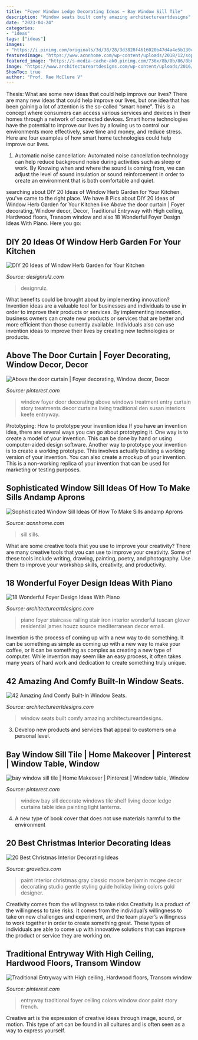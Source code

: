 ```yaml
---
title: "Foyer Window Ledge Decorating Ideas ~ Bay Window Sill Tile"
description: "Window seats built comfy amazing architectureartdesigns"
date: "2023-04-24"
categories:
- "ideas"
tags: ["ideas"]
images:
- "https://i.pinimg.com/originals/3d/38/28/3d3828f4616020b47d4a4e5b130c096e.jpg"
featuredImage: "https://www.acnnhome.com/wp-content/uploads/2018/12/sophisticated-window-sill-ideas-of-how-to-make-sills-aprons-117-738x658.jpg"
featured_image: "https://s-media-cache-ak0.pinimg.com/736x/8b/0b/86/8b0b86227cf668f045f4408f23878d97.jpg"
image: "https://www.architectureartdesigns.com/wp-content/uploads/2016/05/4-58.jpg"
ShowToc: true
author: "Prof. Rae McClure V"
---
```



Thesis: What are some new ideas that could help improve our lives?
There are many new ideas that could help improve our lives, but one idea that has been gaining a lot of attention is the so-called “smart home”. This is a concept where consumers can access various services and devices in their homes through a network of connected devices. Smart home technologies have the potential to improve our lives by allowing us to control our environments more effectively, save time and money, and reduce stress. Here are four examples of how smart home technologies could help improve our lives.
1. Automatic noise cancellation: Automated noise cancellation technology can help reduce background noise during activities such as sleep or work. By Knowing when and where the sound is coming from, we can adjust the level of sound insulation or sound reinforcement in order to create an environment that is both comfortable and quiet.


	

		
searching about DIY 20 Ideas of Window Herb Garden for Your Kitchen you've came to the right place. We have 8 Pics about DIY 20 Ideas of Window Herb Garden for Your Kitchen like Above the door curtain | Foyer decorating, Window decor, Decor, Traditional Entryway with High ceiling, Hardwood floors, Transom window and also 18 Wonderful Foyer Design Ideas With Piano. Here you go:
		
    
## DIY 20 Ideas Of Window Herb Garden For Your Kitchen

<img loading=lazy src="https://cdn.designrulz.com/wp-content/uploads/2015/03/shelf-window_designrulz-13.jpg" onerror="this.onerror=null;this.src='https://tse2.mm.bing.net/th?id=OIP.NUBT_qsSdUqduE10GhDP7AHaF5&amp;pid=15.1';" alt="DIY 20 Ideas of Window Herb Garden for Your Kitchen">

_Source: designrulz.com_

>designrulz. 

	

What benefits could be brought about by implementing innovation?
Invention ideas are a valuable tool for businesses and individuals to use in order to improve their products or services. By implementing innovation, business owners can create new products or services that are better and more efficient than those currently available. Individuals also can use invention ideas to improve their lives by creating new technologies or products.

    
## Above The Door Curtain | Foyer Decorating, Window Decor, Decor

<img loading=lazy src="https://i.pinimg.com/originals/3d/38/28/3d3828f4616020b47d4a4e5b130c096e.jpg" onerror="this.onerror=null;this.src='https://tse4.mm.bing.net/th?id=OIP.mv94UU7Y4OYwpd1VMOWkAAAAAA&amp;pid=15.1';" alt="Above the door curtain | Foyer decorating, Window decor, Decor">

_Source: pinterest.com_

>window foyer door decorating above windows treatment entry curtain story treatments decor curtains living traditional den susan interiors keefe entryway. 

	

Prototyping: How to prototype your invention idea
If you have an invention idea, there are several ways you can go about prototyping it. One way is to create a model of your invention. This can be done by hand or using computer-aided design software. Another way to prototype your invention is to create a working prototype. This involves actually building a working version of your invention. You can also create a mockup of your invention. This is a non-working replica of your invention that can be used for marketing or testing purposes.

    
## Sophisticated Window Sill Ideas Of How To Make Sills Andamp Aprons

<img loading=lazy src="https://www.acnnhome.com/wp-content/uploads/2018/12/sophisticated-window-sill-ideas-of-how-to-make-sills-aprons-117-738x658.jpg" onerror="this.onerror=null;this.src='https://tse3.mm.bing.net/th?id=OIP.e-S45koM1yX0LIxjXJCMHwHaGm&amp;pid=15.1';" alt="Sophisticated Window Sill Ideas Of How To Make Sills andamp Aprons">

_Source: acnnhome.com_

>sill sills. 

	

What are some creative tools that you use to improve your creativity?
There are many creative tools that you can use to improve your creativity. Some of these tools include writing, drawing, painting, poetry, and photography. Use them to improve your workshop skills, creativity, and productivity.

    
## 18 Wonderful Foyer Design Ideas With Piano

<img loading=lazy src="https://www.architectureartdesigns.com/wp-content/uploads/2016/05/4-58.jpg" onerror="this.onerror=null;this.src='https://tse1.mm.bing.net/th?id=OIP.Rpq18i9JOOmdOSo1tPphtgHaLI&amp;pid=15.1';" alt="18 Wonderful Foyer Design Ideas With Piano">

_Source: architectureartdesigns.com_

>piano foyer staircase railing stair iron interior wonderful tuscan glover residential james houzz source mediterranean decor email. 

	

Invention is the process of coming up with a new way to do something. It can be something as simple as coming up with a new way to make your coffee, or it can be something as complex as creating a new type of computer. While invention may seem like an easy process, it often takes many years of hard work and dedication to create something truly unique.

    
## 42 Amazing And Comfy Built-In Window Seats.

<img loading=lazy src="https://www.architectureartdesigns.com/wp-content/uploads/2013/04/ArchitectureArtDesigns-342.jpg" onerror="this.onerror=null;this.src='https://tse2.mm.bing.net/th?id=OIP.GiQJaRW9WVEPLLin5I8VcwHaFv&amp;pid=15.1';" alt="42 Amazing And Comfy Built-In Window Seats.">

_Source: architectureartdesigns.com_

>window seats built comfy amazing architectureartdesigns. 

	

3. Develop new products and services that appeal to customers on a personal level.

    
## Bay Window Sill Tile | Home Makeover | Pinterest | Window Table, Window

<img loading=lazy src="https://s-media-cache-ak0.pinimg.com/736x/8b/0b/86/8b0b86227cf668f045f4408f23878d97.jpg" onerror="this.onerror=null;this.src='https://tse2.mm.bing.net/th?id=OIP.TdSgO1LhZlShttgvGECaRAHaLG&amp;pid=15.1';" alt="bay window sill tile | Home Makeover | Pinterest | Window table, Window">

_Source: pinterest.com_

>window bay sill decorate windows tile shelf living decor ledge curtains table idea painting light lanterns. 

	

4. A new type of book cover that does not use materials harmful to the environment 

    
## 20 Best Christmas Interior Decorating Ideas

<img loading=lazy src="https://www.gravetics.com/wp-content/uploads/2017/10/Gentle-gray-paint-color-by-Benjamin-Moore.jpg" onerror="this.onerror=null;this.src='https://tse2.mm.bing.net/th?id=OIP.JEy8avMn2LnYQyCdQgycngHaLH&amp;pid=15.1';" alt="20 Best Christmas Interior Decorating Ideas">

_Source: gravetics.com_

>paint interior christmas gray classic moore benjamin mcgee decor decorating studio gentle styling guide holiday living colors gold designer. 

	

Creativity comes from the willingness to take risks
Creativity is a product of the willingness to take risks. It comes from the individual’s willingness to take on new challenges and experiment, and the team player’s willingness to work together in order to create something great. These types of individuals are able to come up with innovative solutions that can improve the product or service they are working on.

    
## Traditional Entryway With High Ceiling, Hardwood Floors, Transom Window

<img loading=lazy src="https://i.pinimg.com/736x/cf/55/99/cf55991f7b8191c3f0c67243d8da52ea--french-doors-custom-homes.jpg?b=t" onerror="this.onerror=null;this.src='https://tse4.mm.bing.net/th?id=OIP.o6Qi8m3U493J_KQF3ws7uwHaJ6&amp;pid=15.1';" alt="Traditional Entryway with High ceiling, Hardwood floors, Transom window">

_Source: pinterest.com_

>entryway traditional foyer ceiling colors window door paint story french. 

	

Creative art is the expression of creative ideas through image, sound, or motion. This type of art can be found in all cultures and is often seen as a way to express yourself.

